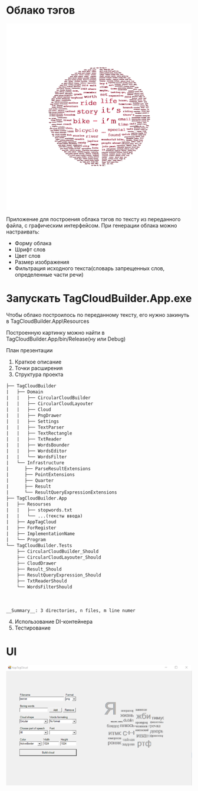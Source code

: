 # Облако тэгов
![alt text](cloud.png)

Приложение для построения облака тэгов по тексту из переданного файла, с графическим интерфейсом.
При генерации облака можно настраивать:
  * Форму облака
  * Шрифт слов
  * Цвет слов
  * Размер изображения
  * Фильтрация исходного текста(словарь запрещенных слов, определенные части речи)

# Запускать TagCloudBuilder.App.exe
  Чтобы облако построилось по переданному тексту, его нужно закинуть
  в TagCloudBuilder.App\Resources

  Построенную картинку можно найти в TagCloudBuilder.App/bin/Release(ну или Debug)

План презентации
  1. Краткое описание
  2. Точки расширения
  3. Структура проекта
  ```
  ├── TagCloudBuilder
  |   ├── Domain
  |   |   ├── CircularCloudBuilder
  |   |   ├── CircularCloudLayouter
  |   |   ├── Cloud
  |   |   ├── PngDrawer
  |   |   ├── Settings
  |   |   ├── TextParser
  |   |   ├── TextRectangle
  |   |   ├── TxtReader
  |   |   ├── WordsBounder
  |   |   ├── WordsEditor
  |   |   └── WordsFilter
  |   └── Infrastructure
  |      ├── ParseResultExtensions
  |      ├── PointExtensions
  |      ├── Quarter
  |      ├── Result
  |      └── ResultQueryExpressionExtensions
  ├── TagCloudBuilder.App
  |   ├── Resourses
  |   |   ├── stopwords.txt
  |   |   └── ...(тексты ввода)
  |   ├── AppTagCloud
  |   ├── ForRegister
  |   ├── ImplementationName
  |   └── Program
  └── TagCloudBuilder.Tests
      ├── CircularCloudBuilder_Should
      ├── CircularCloudLayouter_Should
      ├── CloudDrawer
      ├── Result_Should
      ├── ResultQueryExpression_Should
      ├── TxtReaderShould
      └── WordsFilterShould



  __Summary__: 3 directories, n files, m line numer
  ```
  4. Использование DI-контейнера
  5. Тестирование

# UI
  ![alt text](ui.png)
